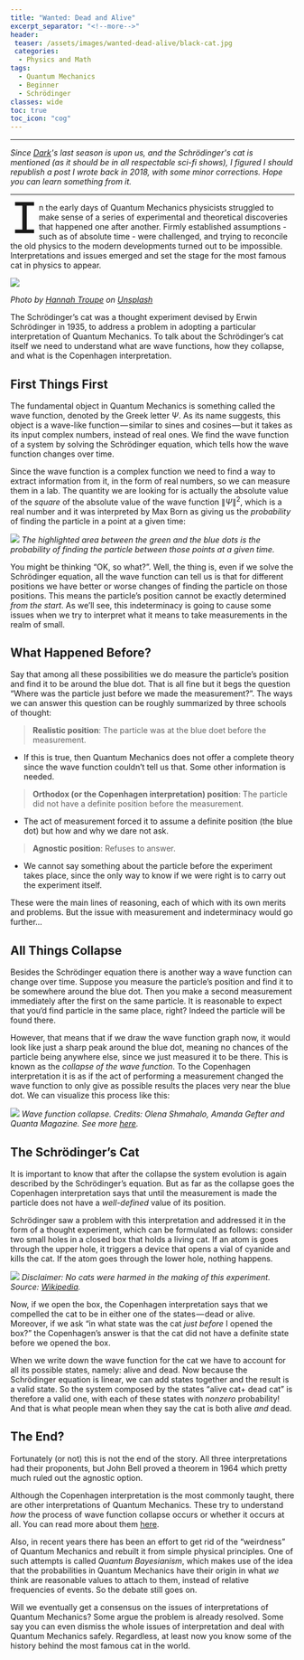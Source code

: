 ```yaml
---
title: "Wanted: Dead and Alive"
excerpt_separator: "<!--more-->"
header: 
 teaser: /assets/images/wanted-dead-alive/black-cat.jpg
 categories:
  - Physics and Math
tags:
  - Quantum Mechanics
  - Beginner
  - Schrödinger
classes: wide
toc: true
toc_icon: "cog"
---
```

<script type="text/x-mathjax-config">
  MathJax.Hub.Config({
    tex2jax: {
      skipTags: ['script', 'noscript', 'style', 'textarea', 'pre'],
      inlineMath: [['$','$']]
    }
  });
</script>
<script src="https://cdn.mathjax.org/mathjax/latest/MathJax.js?config=TeX-AMS-MML_HTMLorMML" type="text/javascript"></script>

---

*Since <a href="https://en.wikipedia.org/wiki/Dark_(TV_series)">Dark</a>'s last season is upon us, and the Schrödinger's cat is mentioned (as it should be in all respectable sci-fi shows), I figured I should republish a post I wrote back in 2018, with some minor corrections. Hope you can learn something from it.*

---

<p><span style="float: left; width: 0.6em; font-size: 600%; font-family: Georgia, courier; line-height: 75%;-">I</span>n the early days of Quantum Mechanics physicists struggled to make sense of a series of experimental and theoretical discoveries that happened one after another. Firmly established assumptions - such as of absolute time - were challenged, and trying to reconcile the old physics to the modern developments turned out to be impossible. Interpretations and issues emerged and set the stage for the most famous cat in physics to appear.</p>







![](/assets/images/wanted-dead-alive/black-cat.jpg)


*<span>Photo by <a href="https://unsplash.com/@htroupe?utm_source=unsplash&amp;utm_medium=referral&amp;utm_content=creditCopyText">Hannah Troupe</a> on <a href="/?utm_source=unsplash&amp;utm_medium=referral&amp;utm_content=creditCopyText">Unsplash</a></span>*


The Schrödinger’s cat was a thought experiment devised by Erwin Schrödinger in 1935, to address a problem in adopting a particular interpretation of Quantum Mechanics. To talk about the Schrödinger’s cat itself we need to understand what are wave functions, how they collapse, and what is the Copenhagen interpretation.


## First Things First

The fundamental object in Quantum Mechanics is something called the wave function, denoted by the Greek letter $\Psi$. As its name suggests, this object is a wave-like function — similar to sines and cosines — but it takes as its input complex numbers, instead of real ones. We find the wave function of a system by solving the Schrödinger equation, which tells how the wave function changes over time.

Since the wave function is a complex function we need to find a way to extract information from it, in the form of real numbers, so we can measure them in a lab. The quantity we are looking for is actually the absolute value of the *square* of the absolute value of the wave function $\| \Psi \|^{2}$, which is a real number and it was interpreted by Max Born as giving us the *probability* of finding the particle in a point at a given time:


![](/assets/images/wanted-dead-alive/prob-wave-function.png)
*The highlighted area between the green and the blue dots is the probability of finding the particle between those points at a given time.*


You might be thinking “OK, so what?”. Well, the thing is, even if we solve the Schrödinger equation, all the wave function can tell us is that for different positions we have better or worse changes of finding the particle on those positions. This means the particle’s position cannot be exactly determined *from the start*. As we’ll see, this indeterminacy is going to cause some issues when we try to interpret what it means to take measurements in the realm of small.

## What Happened Before?

Say that among all these possibilities we do measure the particle’s position and find it to be around the blue dot. That is all fine but it begs the question “Where was the particle just before we made the measurement?”. The ways we can answer this question can be roughly summarized by three schools of thought:

> **Realistic position**: The particle was at the blue doet before the measurement.

* If this is true, then Quantum Mechanics does not offer a complete theory since the wave function couldn’t tell us that. Some other information is needed.

> **Orthodox (or the Copenhagen interpretation) position**: The particle did not have a definite position before the measurement.

* The act of measurement forced it to assume a definite position (the blue dot) but how and why we dare not ask.

> **Agnostic position**: Refuses to answer.

* We cannot say something about the particle before the experiment takes place, since the only way to know if we were right is to carry out the experiment itself.

These were the main lines of reasoning, each of which with its own merits and problems. But the issue with measurement and indeterminacy would go further…

## All Things Collapse

Besides the Schrödinger equation there is another way a wave function can change over time. Suppose you measure the particle’s position and find it to be somewhere around the blue dot. Then you make a second measurement immediately after the first on the same particle. It is reasonable to expect that you‘d find particle in the same place, right? Indeed the particle will be found there.

However, that means that if we draw the wave function graph now, it would look like just a sharp peak around the blue dot, meaning no chances of the particle being anywhere else, since we just measured it to be there. This is known as the *collapse of the wave function*. To the Copenhagen interpretation it is as if the act of performing a measurement changed the wave function to only give as possible results the places very near the blue dot. We can visualize this process like this:

![](/assets/images/wanted-dead-alive/collapse.gif)
*Wave function collapse. Credits: Olena Shmahalo, Amanda Gefter and Quanta Magazine. See more <a href="https://www.quantamagazine.org/quantum-bayesianism-explained-by-its-founder-20150604/">here</a>.*

## The Schrödinger’s Cat

It is important to know that after the collapse the system evolution is again described by the Schrödinger’s equation. But as far as the collapse goes the Copenhagen interpretation says that until the measurement is made the particle does not have a *well-defined* value of its position.

Schrödinger saw a problem with this interpretation and addressed it in the form of a thought experiment, which can be formulated as follows: consider two small holes in a closed box that holds a living cat. If an atom is goes through the upper hole, it triggers a device that opens a vial of cyanide and kills the cat. If the atom goes through the lower hole, nothing happens.

![](/assets/images/wanted-dead-alive/schr-cat.png)
*Disclaimer: No cats were harmed in the making of this experiment. Source: <a href="https://en.wikipedia.org/wiki/Schr%C3%B6dinger%27s_cat">Wikipedia</a>.*

Now, if we open the box, the Copenhagen interpretation says that we compelled the cat to be in either one of the states — dead or alive. Moreover, if we ask “in what state was the cat *just before* I opened the box?” the Copenhagen’s answer is that the cat did not have a definite state before we opened the box.

When we write down the wave function for the cat we have to account for all its possible states, namely: alive and dead. Now because the Schrödinger equation is linear, we can add states together and the result is a valid state. So the system composed by the states “alive cat+ dead cat” is therefore a valid one, with each of these states with *nonzero* probability! And that is what people mean when they say the cat is both alive *and* dead.

## The End?

Fortunately (or not) this is not the end of the story. All three interpretations had their proponents, but John Bell proved a theorem in 1964 which pretty much ruled out the agnostic option.

Although the Copenhagen interpretation is the most commonly taught, there are other interpretations of Quantum Mechanics. These try to understand *how* the process of wave function collapse occurs or whether it occurs at all. You can read more about them [here](https://en.wikipedia.org/wiki/Interpretations_of_quantum_mechanics).

Also, in recent years there has been an effort to get rid of the “weirdness” of Quantum Mechanics and rebuilt it from simple physical principles. One of such attempts is called *Quantum Bayesianism*, which makes use of the idea that the probabilities in Quantum Mechanics have their origin in what *we* think are reasonable values to attach to them, instead of relative frequencies of events. So the debate still goes on.

Will we eventually get a consensus on the issues of interpretations of Quantum Mechanics? Some argue the problem is already resolved. Some say you can even dismiss the whole issues of interpretation and deal with Quantum Mechanics safely. Regardless, at least now you know some of the history behind the most famous cat in the world.

